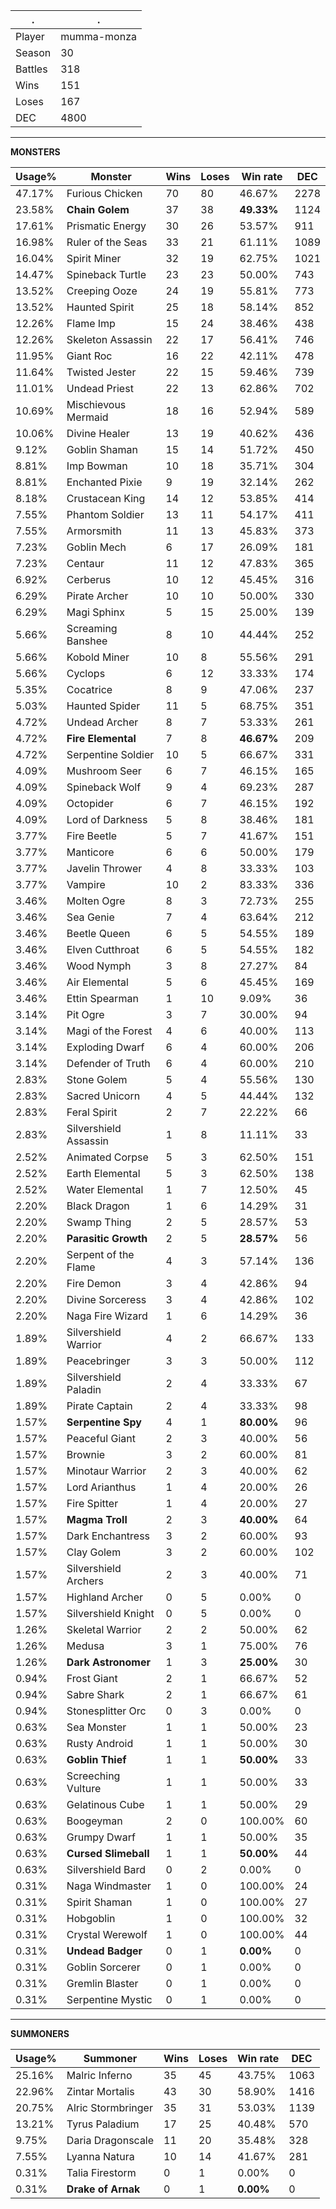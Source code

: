 .|.
|-|-
Player|mumma-monza
Season|30
Battles|318
Wins|151
Loses|167
DEC|4800

---
**MONSTERS**

Usage%|Monster|Wins|Loses|Win rate|DEC|
-|-|-|-|-|-|
47.17%|Furious Chicken|70|80|46.67%|2278|
23.58%|**Chain Golem**|37|38|**49.33%**|1124|
17.61%|Prismatic Energy|30|26|53.57%|911|
16.98%|Ruler of the Seas|33|21|61.11%|1089|
16.04%|Spirit Miner|32|19|62.75%|1021|
14.47%|Spineback Turtle|23|23|50.00%|743|
13.52%|Creeping Ooze|24|19|55.81%|773|
13.52%|Haunted Spirit|25|18|58.14%|852|
12.26%|Flame Imp|15|24|38.46%|438|
12.26%|Skeleton Assassin|22|17|56.41%|746|
11.95%|Giant Roc|16|22|42.11%|478|
11.64%|Twisted Jester|22|15|59.46%|739|
11.01%|Undead Priest|22|13|62.86%|702|
10.69%|Mischievous Mermaid|18|16|52.94%|589|
10.06%|Divine Healer|13|19|40.62%|436|
9.12%|Goblin Shaman|15|14|51.72%|450|
8.81%|Imp Bowman|10|18|35.71%|304|
8.81%|Enchanted Pixie|9|19|32.14%|262|
8.18%|Crustacean King|14|12|53.85%|414|
7.55%|Phantom Soldier|13|11|54.17%|411|
7.55%|Armorsmith|11|13|45.83%|373|
7.23%|Goblin Mech|6|17|26.09%|181|
7.23%|Centaur|11|12|47.83%|365|
6.92%|Cerberus|10|12|45.45%|316|
6.29%|Pirate Archer|10|10|50.00%|330|
6.29%|Magi Sphinx|5|15|25.00%|139|
5.66%|Screaming Banshee|8|10|44.44%|252|
5.66%|Kobold Miner|10|8|55.56%|291|
5.66%|Cyclops|6|12|33.33%|174|
5.35%|Cocatrice|8|9|47.06%|237|
5.03%|Haunted Spider|11|5|68.75%|351|
4.72%|Undead Archer|8|7|53.33%|261|
4.72%|**Fire Elemental**|7|8|**46.67%**|209|
4.72%|Serpentine Soldier|10|5|66.67%|331|
4.09%|Mushroom Seer|6|7|46.15%|165|
4.09%|Spineback Wolf|9|4|69.23%|287|
4.09%|Octopider|6|7|46.15%|192|
4.09%|Lord of Darkness|5|8|38.46%|181|
3.77%|Fire Beetle|5|7|41.67%|151|
3.77%|Manticore|6|6|50.00%|179|
3.77%|Javelin Thrower|4|8|33.33%|103|
3.77%|Vampire|10|2|83.33%|336|
3.46%|Molten Ogre|8|3|72.73%|255|
3.46%|Sea Genie|7|4|63.64%|212|
3.46%|Beetle Queen|6|5|54.55%|189|
3.46%|Elven Cutthroat|6|5|54.55%|182|
3.46%|Wood Nymph|3|8|27.27%|84|
3.46%|Air Elemental|5|6|45.45%|169|
3.46%|Ettin Spearman|1|10|9.09%|36|
3.14%|Pit Ogre|3|7|30.00%|94|
3.14%|Magi of the Forest|4|6|40.00%|113|
3.14%|Exploding Dwarf|6|4|60.00%|206|
3.14%|Defender of Truth|6|4|60.00%|210|
2.83%|Stone Golem|5|4|55.56%|130|
2.83%|Sacred Unicorn|4|5|44.44%|132|
2.83%|Feral Spirit|2|7|22.22%|66|
2.83%|Silvershield Assassin|1|8|11.11%|33|
2.52%|Animated Corpse|5|3|62.50%|151|
2.52%|Earth Elemental|5|3|62.50%|138|
2.52%|Water Elemental|1|7|12.50%|45|
2.20%|Black Dragon|1|6|14.29%|31|
2.20%|Swamp Thing|2|5|28.57%|53|
2.20%|**Parasitic Growth**|2|5|**28.57%**|56|
2.20%|Serpent of the Flame|4|3|57.14%|136|
2.20%|Fire Demon|3|4|42.86%|94|
2.20%|Divine Sorceress|3|4|42.86%|102|
2.20%|Naga Fire Wizard|1|6|14.29%|36|
1.89%|Silvershield Warrior|4|2|66.67%|133|
1.89%|Peacebringer|3|3|50.00%|112|
1.89%|Silvershield Paladin|2|4|33.33%|67|
1.89%|Pirate Captain|2|4|33.33%|98|
1.57%|**Serpentine Spy**|4|1|**80.00%**|96|
1.57%|Peaceful Giant|2|3|40.00%|56|
1.57%|Brownie|3|2|60.00%|81|
1.57%|Minotaur Warrior|2|3|40.00%|62|
1.57%|Lord Arianthus|1|4|20.00%|26|
1.57%|Fire Spitter|1|4|20.00%|27|
1.57%|**Magma Troll**|2|3|**40.00%**|64|
1.57%|Dark Enchantress|3|2|60.00%|93|
1.57%|Clay Golem|3|2|60.00%|102|
1.57%|Silvershield Archers|2|3|40.00%|71|
1.57%|Highland Archer|0|5|0.00%|0|
1.57%|Silvershield Knight|0|5|0.00%|0|
1.26%|Skeletal Warrior|2|2|50.00%|62|
1.26%|Medusa|3|1|75.00%|76|
1.26%|**Dark Astronomer**|1|3|**25.00%**|30|
0.94%|Frost Giant|2|1|66.67%|52|
0.94%|Sabre Shark|2|1|66.67%|61|
0.94%|Stonesplitter Orc|0|3|0.00%|0|
0.63%|Sea Monster|1|1|50.00%|23|
0.63%|Rusty Android|1|1|50.00%|30|
0.63%|**Goblin Thief**|1|1|**50.00%**|33|
0.63%|Screeching Vulture|1|1|50.00%|33|
0.63%|Gelatinous Cube|1|1|50.00%|29|
0.63%|Boogeyman|2|0|100.00%|60|
0.63%|Grumpy Dwarf|1|1|50.00%|35|
0.63%|**Cursed Slimeball**|1|1|**50.00%**|44|
0.63%|Silvershield Bard|0|2|0.00%|0|
0.31%|Naga Windmaster|1|0|100.00%|24|
0.31%|Spirit Shaman|1|0|100.00%|27|
0.31%|Hobgoblin|1|0|100.00%|32|
0.31%|Crystal Werewolf|1|0|100.00%|44|
0.31%|**Undead Badger**|0|1|**0.00%**|0|
0.31%|Goblin Sorcerer|0|1|0.00%|0|
0.31%|Gremlin Blaster|0|1|0.00%|0|
0.31%|Serpentine Mystic|0|1|0.00%|0|

---
**SUMMONERS**

Usage%|Summoner|Wins|Loses|Win rate|DEC|
-|-|-|-|-|-|
25.16%|Malric Inferno|35|45|43.75%|1063|
22.96%|Zintar Mortalis|43|30|58.90%|1416|
20.75%|Alric Stormbringer|35|31|53.03%|1139|
13.21%|Tyrus Paladium|17|25|40.48%|570|
9.75%|Daria Dragonscale|11|20|35.48%|328|
7.55%|Lyanna Natura|10|14|41.67%|281|
0.31%|Talia Firestorm|0|1|0.00%|0|
0.31%|**Drake of Arnak**|0|1|**0.00%**|0|

